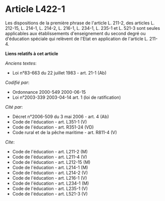 # Article L422-1

Les dispositions de la première phrase de l'article L. 211-2, des articles L. 212-15, L. 214-1, L. 214-2, L. 216-1, L. 234-1,
L. 235-1 et L. 521-3 sont seules applicables aux établissements d'enseignement du second degré ou d'éducation spéciale qui
relèvent de l'Etat en application de l'article L. 211-4.

**Liens relatifs à cet article**

_Anciens textes_:

  - Loi n°83-663 du 22 juillet 1983 - art. 21-1 (Ab)

_Codifié par_:

  - Ordonnance 2000-549 2000-06-15
  - Loi n°2003-339 2003-04-14 art. 1 (loi de ratification)

_Cité par_:

  - Décret n°2006-509 du 3 mai 2006 - art. 4 (Ab)
  - Code de l'éducation - art. L351-1 (V)
  - Code de l'éducation - art. R351-24 (VD)
  - Code rural et de la pêche maritime - art. R811-4 (V)

_Cite_:

  - Code de l'éducation - art. L211-2 (M)
  - Code de l'éducation - art. L211-4 (V)
  - Code de l'éducation - art. L212-15 (M)
  - Code de l'éducation - art. L214-1 (M)
  - Code de l'éducation - art. L214-2 (V)
  - Code de l'éducation - art. L216-1 (V)
  - Code de l'éducation - art. L234-1 (M)
  - Code de l'éducation - art. L235-1 (V)
  - Code de l'éducation - art. L521-3 (V)
